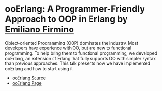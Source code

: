 # ooErlang: A Programmer-Friendly Approach to OOP in Erlang by [Emiliano Firmino](https://twitter.com/@EmilianoFirmino)

Object-oriented Programming (OOP) dominates the industry. Most developers have
experience with OO, but are new to functional programming. To help bring them
to functional programming, we developed ooErlang, an extension of Erlang that
fully supports OO with simpler syntax than previous approaches. This talk
presents how we have implemented ooErlang and how to start using it.

* [ooErlang Source](https://github.com/ooerlang/ooerlang)
* [ooErlang Page](https://sites.google.com/site/ooerlang1/)
